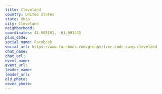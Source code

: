 ```yaml
---
title: Cleveland
country: United States
state: Ohio
city: Cleveland
neighborhood: 
coordinates: 41.505161, -81.693445
plus_code:
social_name: Facebook
social_url: https://www.facebook.com/groups/free.code.camp.cleveland
chat_name:
chat_url:
event_name:
event_url:
leader_name:
leader_url:
old_photo: 
cover_photo:
---
```

